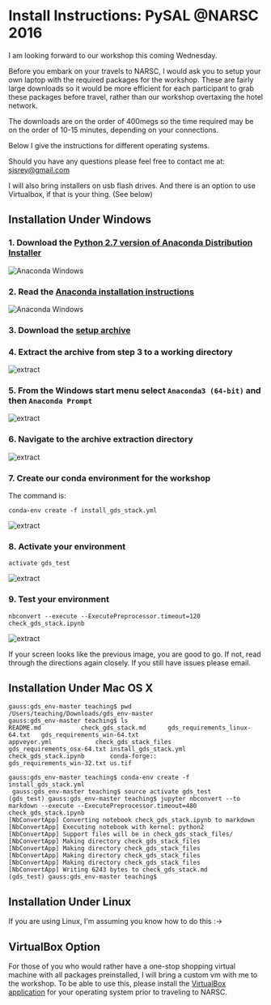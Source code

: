 # Install Instructions: PySAL @NARSC 2016

I am looking forward to our workshop this coming Wednesday.


 Before you embark on your travels to NARSC, I would ask you to setup your own laptop with the required packages for the workshop. These are fairly large downloads so it would be more efficient for each participant to grab these packages before travel, rather than our workshop overtaxing the hotel network.

The downloads are on the order of 400megs so the time required may be on the order of 10-15 minutes, depending on your connections.

Below I give the instructions for different operating systems.

Should you have any questions please feel free to contact me at: <sjsrey@gmail.com>


I will also bring installers on usb flash drives. And there is an option to use Virtualbox, if that is your thing. (See below)


## Installation Under Windows

### 1. Download the [Python 2.7 version of Anaconda Distribution Installer](https://repo.continuum.io/archive/Anaconda2-4.2.0-Windows-x86_64.exe)

![Anaconda Windows](figs/readmefigs/acdwindows.PNG)

### 2. Read the [Anaconda installation instructions](https://docs.continuum.io/anaconda/install)

![Anaconda Windows](figs/readmefigs/acdwindows1.png)

### 3. Download the [setup archive](  https://github.com/sjsrey/gds_env/archive/master.zip)


### 4. Extract the archive from step 3 to a working directory

![extract](figs/readmefigs/archive1.PNG)

### 5. From the Windows start menu select `Anaconda3 (64-bit)` and then `Anaconda Prompt`

![extract](figs/readmefigs/term0.PNG)

### 6. Navigate to the archive extraction directory

![extract](figs/readmefigs/term1.PNG)

### 7. Create our conda environment for the workshop
The command is:

    conda-env create -f install_gds_stack.yml

![extract](figs/readmefigs/term3.PNG)


### 8. Activate your environment
    activate gds_test

![extract](figs/readmefigs/term4.PNG)




### 9. Test your environment

    nbconvert --execute --ExecutePreprocessor.timeout=120 check_gds_stack.ipynb


![extract](figs/readmefigs/term5.PNG)


If your screen looks like the previous image, you are good to go. If not, read through the directions again closely. If you still have issues please email.




## Installation Under Mac OS X


``` 
gauss:gds_env-master teaching$ pwd
/Users/teaching/Downloads/gds_env-master
gauss:gds_env-master teaching$ ls
README.md			check_gds_stack.md		gds_requirements_linux-64.txt	gds_requirements_win-64.txt
appveyor.yml			check_gds_stack_files		gds_requirements_osx-64.txt	install_gds_stack.yml
check_gds_stack.ipynb		conda-forge::			gds_requirements_win-32.txt	us.tif

gauss:gds_env-master teaching$ conda-env create -f install_gds_stack.yml
 gauss:gds_env-master teaching$ source activate gds_test
(gds_test) gauss:gds_env-master teaching$ jupyter nbconvert --to markdown --execute --ExecutePreprocessor.timeout=480 check_gds_stack.ipynb 
[NbConvertApp] Converting notebook check_gds_stack.ipynb to markdown
[NbConvertApp] Executing notebook with kernel: python2
[NbConvertApp] Support files will be in check_gds_stack_files/
[NbConvertApp] Making directory check_gds_stack_files
[NbConvertApp] Making directory check_gds_stack_files
[NbConvertApp] Making directory check_gds_stack_files
[NbConvertApp] Making directory check_gds_stack_files
[NbConvertApp] Writing 6243 bytes to check_gds_stack.md
(gds_test) gauss:gds_env-master teaching$ 
```



## Installation Under Linux

If you are using Linux, I'm assuming you know how to do this :->


## VirtualBox Option

For those of you who would rather have a one-stop shopping virtual machine with all packages preinstalled, I will bring a custom vm with me to the workshop. To be able to use this, please install the [VirtualBox application](https://www.virtualbox.org/wiki/Downloads) for your operating system prior to traveling to NARSC.
